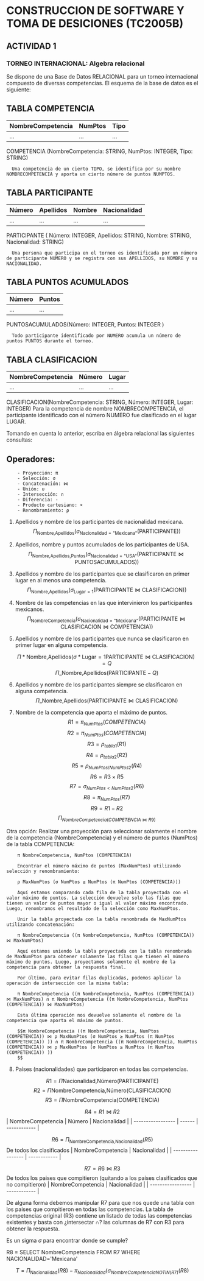 # CONSTRUCCION DE SOFTWARE Y TOMA DE DESICIONES (TC2005B)

## ACTIVIDAD 1

### TORNEO INTERNACIONAL: Algebra relacional

Se dispone de una Base de Datos RELACIONAL para un torneo internacional compuesto de diversas competencias. El esquema de la base de datos es el siguiente:

## TABLA COMPETENCIA

| NombreCompetencia | NumPtos | Tipo |
| ----------------- | ------- | ---- |
| ...               | ...     | ...  |

COMPETENCIA (NombreCompetencia: STRING, NumPtos: INTEGER, Tipo: STRING)

      Una competencia de un cierto TIPO, se identifica por su nombre NOMBRECOMPETENCIA y aporta un cierto número de puntos NUMPTOS.

## TABLA PARTICIPANTE

| Número | Apellidos | Nombre | Nacionalidad |
| ------ | --------- | ------ | ------------ |
| ...    | ...       | ...    | ...          |

PARTICIPANTE ( Número: INTEGER,
Apellidos: STRING, Nombre: STRING, Nacionalidad: STRING)

      Una persona que participa en el torneo es identificada por un número de participante NUMERO y se registra con sus APELLIDOS, su NOMBRE y su NACIONALIDAD.

## TABLA PUNTOS ACUMULADOS

| Número | Puntos |
| ------ | ------ |
| ...    | ...    |

PUNTOSACUMULADOS(Número: INTEGER, Puntos: INTEGER )

      Todo participante identificado por NUMERO acumula un número de puntos PUNTOS durante el torneo.

## TABLA CLASIFICACION

| NombreCompetencia | Número | Lugar |
| ----------------- | ------ | ----- |
| ...               | ...    | ...   |

CLASIFICACION(NombreCompetencia: STRING, Número: INTEGER, Lugar: INTEGER)
Para la competencia de nombre NOMBRECOMPETENCIA, el participante identificado con el número NUMERO fue clasificado en el lugar LUGAR.

Tomando en cuenta lo anterior, escriba en álgebra relacional las siguientes consultas:

## Operadores:

        - Proyección: π
        - Selección: σ
        - Concatenación: ⋈
        - Unión: ∪
        - Intersección: ∩
        - Diferencia: -
        - Producto cartesiano: ×
        - Renombramiento: ρ

1. Apellidos y nombre de los participantes de nacionalidad mexicana.
   $$\Pi_{\text{Nombre,Apellidos}} (\sigma_{\text{Nacionalidad}=\text{"Mexicana"}} (\text{PARTICIPANTE}))$$
2. Apellidos, nombre y puntos acumulados de los participantes de USA.
   $$\Pi_{\text{Nombre,Apellidos,Puntos}} (\sigma_{\text{Nacionalidad}=\text{"USA"}} (\text{PARTICIPANTE} \bowtie \text{PUNTOSACUMULADOS}))$$
3. Apellidos y nombre de los participantes que se clasificaron en primer lugar en al menos una competencia.
   $$\Pi_{\text{Nombre,Apellidos}} (\sigma_{\text{Lugar}=1} (\text{PARTICIPANTE} \bowtie \text{CLASIFICACION}))$$
4. Nombre de las competencias en las que intervinieron los participantes mexicanos.
   $$\Pi_{\text{NombreCompetencia}} (\sigma_{\text{Nacionalidad}=\text{"Mexicana"}} (\text{PARTICIPANTE} \bowtie \text{CLASIFICACION}\bowtie \text{COMPETENCIA}))$$
5. Apellidos y nombre de los participantes que nunca se clasificaron en primer lugar en alguna competencia.
   <!-- $$\Pi_{\text{Nombre,Apellidos}} (\sigma_{\text{Lugar} = 1} (\text{PARTICIPANTE} \bowtie \text{CLASIFICACION}))$$ -->
   $$ \Pi*{\text{Nombre,Apellidos}}(\sigma*{\text{Lugar} = 1}\text{PARTICIPANTE}\bowtie \text{CLASIFICACION}) = Q$$
   $$\Pi\_{\text{Nombre,Apellidos}} (\text{PARTICIPANTE} - Q)$$
6. Apellidos y nombre de los participantes siempre se clasificaron en alguna competencia.
   $$ \Pi\_{\text{Nombre,Apellidos}}(\text{PARTICIPANTE} \bowtie \text{CLASIFICACION} )$$

   <!-- Decir por qué estoy haciendo las cosas así y agregar la visualización de las tablas -->

7. Nombre de la competencia que aporta el máximo de puntos.
   $$ R1= \pi _{NumPtos}(COMPETENCIA)$$
$$ R2= \pi _{NumPtos}(COMPETENCIA)$$
$$ R3= \rho _{tabla1}(R1)$$
$$ R4= \rho _{tabla2}(R2)$$
$$ R5= \rho _{NumPtos/NumPtos2}(R4)$$
$$ R6= R3 \times R5$$
$$ R7= \sigma _{NumPtos<NumPtos2}(R6)$$
$$ R8= \pi _{NumPtos}(R7)$$
$$ R9= R1-R2$$
$$\Pi_{NombreCompetencia(COMPETENCIA \bowtie R9)}$$

Otra opción:
Realizar una proyección para seleccionar solamente el nombre de la competencia (NombreCompetencia) y el número de puntos (NumPtos) de la tabla COMPETENCIA:

        π NombreCompetencia, NumPtos (COMPETENCIA)

        Encontrar el número máximo de puntos (MaxNumPtos) utilizando selección y renombramiento:

        ρ MaxNumPtos (σ NumPtos ≥ NumPtos (π NumPtos (COMPETENCIA)))

        Aquí estamos comparando cada fila de la tabla proyectada con el valor máximo de puntos. La selección devuelve solo las filas que tienen un valor de puntos mayor o igual al valor máximo encontrado. Luego, renombramos el resultado de la selección como MaxNumPtos.

        Unir la tabla proyectada con la tabla renombrada de MaxNumPtos utilizando concatenación:

        π NombreCompetencia ((π NombreCompetencia, NumPtos (COMPETENCIA)) ⋈ MaxNumPtos)

        Aquí estamos uniendo la tabla proyectada con la tabla renombrada de MaxNumPtos para obtener solamente las filas que tienen el número máximo de puntos. Luego, proyectamos solamente el nombre de la competencia para obtener la respuesta final.

        Por último, para evitar filas duplicadas, podemos aplicar la operación de intersección con la misma tabla:

        π NombreCompetencia ((π NombreCompetencia, NumPtos (COMPETENCIA)) ⋈ MaxNumPtos) ∩ π NombreCompetencia ((π NombreCompetencia, NumPtos (COMPETENCIA)) ⋈ MaxNumPtos)

        Esta última operación nos devuelve solamente el nombre de la competencia que aporta el máximo de puntos.

        $$π NombreCompetencia ((π NombreCompetencia, NumPtos (COMPETENCIA)) ⋈ ρ MaxNumPtos (σ NumPtos ≥ NumPtos (π NumPtos (COMPETENCIA)) )) ∩ π NombreCompetencia ((π NombreCompetencia, NumPtos (COMPETENCIA)) ⋈ ρ MaxNumPtos (σ NumPtos ≥ NumPtos (π NumPtos (COMPETENCIA)) ))
        $$

8. Países (nacionalidades) que participaron en todas las competencias.

$$R1 =\Pi{\text{Nacionalidad,Número}}(\text{PARTICIPANTE})$$
$$R2 = \Pi{\text{NombreCompetencia,Número}}(\text{CLASIFICACION})$$
$$R3 = \Pi{\text{NombreCompetencia}}(\text{COMPETENCIA})$$

$$R4 = R1 \bowtie R2$$
| NombreCompetencia | Número | Nacionalidad |
| ----------------- | ------ | ------------ |

$$R6 = \Pi_{\text{NombreCompetencia,Nacionalidad}}(R5)$$
De todos los clasificados
| NombreCompetencia | Nacionalidad |
| ----------------- | ------------ |

$$R7 = R6 \bowtie R3$$
De todos los paises que compitieron (quitando a los países clasificados que no compitieron)
| NombreCompetencia | Nacionalidad |
| ----------------- | ------------ |

De alguna forma debemos manipular R7 para que nos quede una tabla con los paises que compitieron en todas las competencias. La tabla de competencias original (R3) contiene un listado de todas las competencias existentes y basta con ¿intersectar $\cap$? las columnas de R7 con R3 para obtener la respuesta.

Es un sigma $\sigma$ para encontrar donde se cumple?

R8 = SELECT NombreCompetencia FROM R7 WHERE NACIONALIDAD='Mexicana'

<!-- Con esto llego a una tabla donde tengo el listado de competencias en donde participó méxico... ¿cómo se si méxico participó en todas?
Explicación de por qué lo hacemos así:
-->

$$T = \Pi_{\text{Nacionalidad}}(R8) - π_{Nacionalidad}(σ_{NombreCompetencia NOT IN (R7)} (R8)$$
